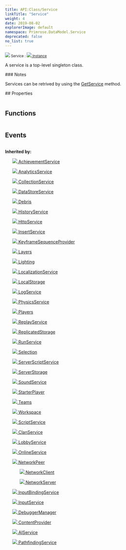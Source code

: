 ```yaml
---
title: API:Class/Service
linkTitle: "Service"
weight: 4
date: 2019-08-02
explorerImage: default
namespace: Primrose.DataModel.Service
deprecated: false
no_list: true
---
```

<small class="inheritance">
<span class="" href="/docs/api-reference/Class/Service"><img src="/icons/silk/default.png"/>&nbsp;Service</span>&nbsp;:&nbsp;<a class="" href="/docs/api-reference/Class/Instance"><img src="/icons/silk/default.png"/>&nbsp;Instance</a></small>
<p class="summary">

A service is a top-level singleton class.

</p>
### Notes
<p class="remarks">
Services can be retrived by using the <a href="/docs/api-reference/Class/Game/GetService" >GetService</a> method.
</p> 
## Properties
 
<table class="studiohide">
<tbody>
</tbody>
</table>
 
## Functions
 
<table class="studiohide">
<tbody>
</tbody>
</table>
 
## Events
 
<table class="studiohide">
<tbody>
</tbody>
</table>
<b>
Inherited by:</b>
<div class="inheritors">
<ul class="root">
<a class="" href="/docs/api-reference/Class/AchievementService"><img src="/icons/silk/award_star_gold_1.png"/>&nbsp;AchievementService</a>
<ul class="nested">
</ul>
<a class="" href="/docs/api-reference/Class/AnalyticsService"><img src="/icons/silk/chart_curve.png"/>&nbsp;AnalyticsService</a>
<ul class="nested">
</ul>
<a class="" href="/docs/api-reference/Class/CollectionService"><img src="/icons/silk/default.png"/>&nbsp;CollectionService</a>
<ul class="nested">
</ul>
<a class="" href="/docs/api-reference/Class/DataStoreService"><img src="/icons/silk/database_save.png"/>&nbsp;DataStoreService</a>
<ul class="nested">
</ul>
<a class="" href="/docs/api-reference/Class/Debris"><img src="/icons/silk/fragment.png"/>&nbsp;Debris</a>
<ul class="nested">
</ul>
<a class="" href="/docs/api-reference/Class/HistoryService"><img src="/icons/silk/clock.png"/>&nbsp;HistoryService</a>
<ul class="nested">
</ul>
<a class="" href="/docs/api-reference/Class/HttpService"><img src="/icons/silk/page_code.png"/>&nbsp;HttpService</a>
<ul class="nested">
</ul>
<a class="" href="/docs/api-reference/Class/InsertService"><img src="/icons/silk/package.png"/>&nbsp;InsertService</a>
<ul class="nested">
</ul>
<a class="" href="/docs/api-reference/Class/KeyframeSequenceProvider"><img src="/icons/silk/default.png"/>&nbsp;KeyframeSequenceProvider</a>
<ul class="nested">
</ul>
<a class="" href="/docs/api-reference/Class/Layers"><img src="/icons/silk/layers.png"/>&nbsp;Layers</a>
<ul class="nested">
</ul>
<a class="" href="/docs/api-reference/Class/Lighting"><img src="/icons/silk/lightbulb.png"/>&nbsp;Lighting</a>
<ul class="nested">
</ul>
<a class="" href="/docs/api-reference/Class/LocalizationService"><img src="/icons/silk/default.png"/>&nbsp;LocalizationService</a>
<ul class="nested">
</ul>
<a class="" href="/docs/api-reference/Class/LocalStorage"><img src="/icons/silk/database_refresh.png"/>&nbsp;LocalStorage</a>
<ul class="nested">
</ul>
<a class="" href="/docs/api-reference/Class/LogService"><img src="/icons/silk/log.png"/>&nbsp;LogService</a>
<ul class="nested">
</ul>
<a class="" href="/docs/api-reference/Class/PhysicsService"><img src="/icons/silk/default.png"/>&nbsp;PhysicsService</a>
<ul class="nested">
</ul>
<a class="" href="/docs/api-reference/Class/Players"><img src="/icons/silk/users.png"/>&nbsp;Players</a>
<ul class="nested">
</ul>
<a class="" href="/docs/api-reference/Class/ReplayService"><img src="/icons/silk/timeline_marker.png"/>&nbsp;ReplayService</a>
<ul class="nested">
</ul>
<a class="" href="/docs/api-reference/Class/ReplicatedStorage"><img src="/icons/silk/database_refresh.png"/>&nbsp;ReplicatedStorage</a>
<ul class="nested">
</ul>
<a class="" href="/docs/api-reference/Class/RunService"><img src="/icons/silk/method.png"/>&nbsp;RunService</a>
<ul class="nested">
</ul>
<a class="" href="/docs/api-reference/Class/Selection"><img src="/icons/silk/surface.png"/>&nbsp;Selection</a>
<ul class="nested">
</ul>
<a class="" href="/docs/api-reference/Class/ServerScriptService"><img src="/icons/silk/server_script.png"/>&nbsp;ServerScriptService</a>
<ul class="nested">
</ul>
<a class="" href="/docs/api-reference/Class/ServerStorage"><img src="/icons/silk/server_database.png"/>&nbsp;ServerStorage</a>
<ul class="nested">
</ul>
<a class="" href="/docs/api-reference/Class/SoundService"><img src="/icons/silk/soundscape.png"/>&nbsp;SoundService</a>
<ul class="nested">
</ul>
<a class="" href="/docs/api-reference/Class/StarterPlayer"><img src="/icons/silk/folder_user.png"/>&nbsp;StarterPlayer</a>
<ul class="nested">
</ul>
<a class="" href="/docs/api-reference/Class/Teams"><img src="/icons/silk/folder_football.png"/>&nbsp;Teams</a>
<ul class="nested">
</ul>
<a class="" href="/docs/api-reference/Class/Workspace"><img src="/icons/silk/world.png"/>&nbsp;Workspace</a>
<ul class="nested">
</ul>
<a class="" href="/docs/api-reference/Class/ScriptService"><img src="/icons/silk/default.png"/>&nbsp;ScriptService</a>
<ul class="nested">
</ul>
<a class="" href="/docs/api-reference/Class/ClanService"><img src="/icons/silk/flag_green.png"/>&nbsp;ClanService</a>
<ul class="nested">
</ul>
<a class="" href="/docs/api-reference/Class/LobbyService"><img src="/icons/silk/default.png"/>&nbsp;LobbyService</a>
<ul class="nested">
</ul>
<a class="" href="/docs/api-reference/Class/OnlineService"><img src="/icons/silk/steam.png"/>&nbsp;OnlineService</a>
<ul class="nested">
</ul>
<a class="" href="/docs/api-reference/Class/NetworkPeer"><img src="/icons/silk/default.png"/>&nbsp;NetworkPeer</a>
<ul class="nested">
<a class="" href="/docs/api-reference/Class/NetworkClient"><img src="/icons/silk/client_network.png"/>&nbsp;NetworkClient</a>
<ul class="nested">
</ul>
<a class="" href="/docs/api-reference/Class/NetworkServer"><img src="/icons/silk/server_network.png"/>&nbsp;NetworkServer</a>
<ul class="nested">
</ul>
</ul>
<a class="" href="/docs/api-reference/Class/InputBindingService"><img src="/icons/silk/default.png"/>&nbsp;InputBindingService</a>
<ul class="nested">
</ul>
<a class="" href="/docs/api-reference/Class/InputService"><img src="/icons/silk/controller.png"/>&nbsp;InputService</a>
<ul class="nested">
</ul>
<a class="" href="/docs/api-reference/Class/DebuggerManager"><img src="/icons/silk/bug.png"/>&nbsp;DebuggerManager</a>
<ul class="nested">
</ul>
<a class="" href="/docs/api-reference/Class/ContentProvider"><img src="/icons/silk/package.png"/>&nbsp;ContentProvider</a>
<ul class="nested">
</ul>
<a class="" href="/docs/api-reference/Class/AIService"><img src="/icons/silk/chart_curve.png"/>&nbsp;AIService</a>
<ul class="nested">
</ul>
<a class="" href="/docs/api-reference/Class/PathfindingService"><img src="/icons/silk/arrow_out.png"/>&nbsp;PathfindingService</a>
<ul class="nested">
</ul>
</ul>
</div>
